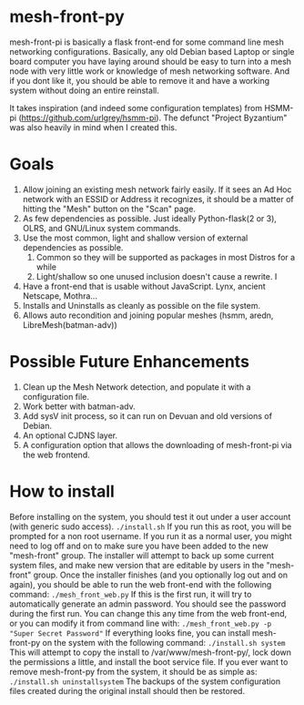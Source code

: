 # mesh-front-py
mesh-front-pi is basically a flask front-end for some command line mesh networking configurations. Basically, any old Debian based Laptop or single board computer you have laying around should be easy to turn into a mesh node with very little work or knowledge of mesh networking software. And if you dont like it, you should be able to remove it and have a working system without doing an entire reinstall. 

It takes inspiration (and indeed some configuration templates) from HSMM-pi (https://github.com/urlgrey/hsmm-pi). The defunct "Project Byzantium" was also heavily in mind when I created this. 

# Goals
1. Allow joining an existing mesh network fairly easily. If it sees an Ad Hoc network with an ESSID or Address it recognizes, it should be a matter of hitting the "Mesh" button on the "Scan" page. 
1. As few dependencies as possible. Just ideally Python-flask(2 or 3), OLRS, and GNU/Linux system commands.
1. Use the most common, light and shallow version of external dependencies as possible. 
	1. Common so they will be supported as packages in most Distros for a while
	1. Light/shallow so one unused inclusion doesn't cause a rewrite. I
1. Have a front-end that is usable without JavaScript. Lynx, ancient Netscape, Mothra... 
1. Installs and Uninstalls as cleanly as possible on the file system. 
1. Allows auto recondition and joining popular meshes (hsmm, aredn, LibreMesh(batman-adv))

# Possible Future Enhancements
1. Clean up the Mesh Network detection, and populate it with a configuration file.
1. Work better with batman-adv.
1. Add sysV init process, so it can run on Devuan and old versions of Debian.
1. An optional CJDNS layer.
1. A configuration option that allows the downloading of mesh-front-pi via the web frontend. 

# How to install
Before installing on the system, you should test it out under a user account (with generic sudo access). 
`./install.sh`
If you run this as root, you will be prompted for a non root username. If you run it as a normal user, you might need to log off and on to make sure you have been added to the new "mesh-front" group.
The installer will attempt to back up some current system files, and make new version that are editable by users in the "mesh-front" group. Once the installer finishes (and you optionally log out and on again), you should be able to run the web front-end with the following command:
`./mesh_front_web.py`
If this is the first run, it will try to automatically generate an admin password. You should see the password during the first run. You can change this any time from the web front-end, or you can modify it from command line with:
`./mesh_front_web.py -p "Super Secret Password"`
If everything looks fine, you can install mesh-front-py on the system with the following command:
`./install.sh system`
This will attempt to copy the install to /var/www/mesh-front-py/, lock down the permissions a little, and install the boot service file. If you ever want to remove mesh-front-py from the system, it should be as simple as:
`./install.sh uninstallsystem`
The backups of the system configuration files created during the original install should then be restored. 
